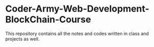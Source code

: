 # Coder-Army-Web-Development-BlockChain-Course
This repository contains all the notes and codes written in class and projects as well.
